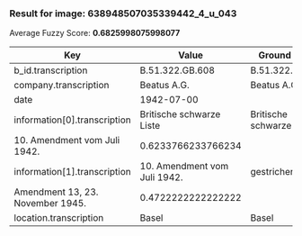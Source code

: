 ### Result for image: 638948507035339442_4_u_043
Average Fuzzy Score: **0.6825998075998077**
<small>

| Key | Value | Ground Truth | Score |
| --- | --- | --- | --- |
| b_id.transcription | B.51.322.GB.608 | B.51.322.GB.608 | 1.0 |
| company.transcription | Beatus A.G. | Beatus A.G. | 1.0 |
| date | 1942-07-00 |  | 0.0 |
| information[0].transcription | Britische schwarze Liste | Britische schwarze Liste
10. Amendment vom Juli 1942. | 0.6233766233766234 |
| information[1].transcription | 10. Amendment vom Juli 1942. | gestrichen:
Amendment 13, 23. November 1945. | 0.4722222222222222 |
| location.transcription | Basel | Basel | 1.0 |

</small>
